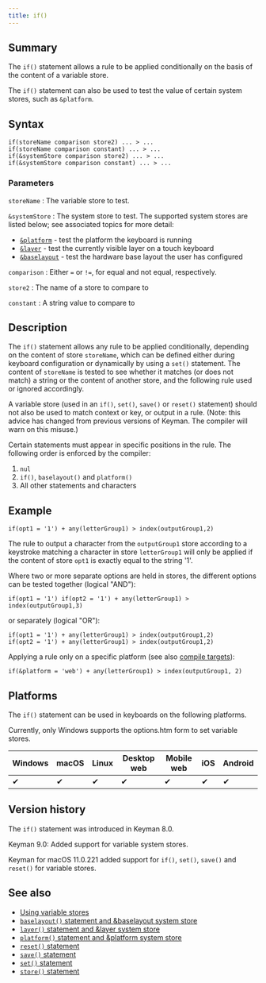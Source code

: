 ```yaml
---
title: if()
---
```


## Summary

The `if()` statement allows a rule to be applied conditionally on the basis of the content of a variable store.

The `if()` statement can also be used to test the value of certain system stores, such as `&platform`.

## Syntax

```
if(storeName comparison store2) ... > ...
if(storeName comparison constant) ... > ...
if(&systemStore comparison store2) ... > ...
if(&systemStore comparison constant) ... > ...
```

### Parameters

`storeName`
: The variable store to test.

`&systemStore`
: The system store to test. The supported system stores are listed below; see
  associated topics for more detail:

   * [`&platform`](platform) - test the platform the keyboard is running
   * [`&layer`](layer) - test the currently visible layer on a touch keyboard
   * [`&baselayout`](baselayout) - test the hardware base layout the user has
     configured

`comparison`
: Either `=` or `!=`, for equal and not equal, respectively.

`store2`
: The name of a store to compare to

`constant`
: A string value to compare to

## Description

The `if()` statement allows any rule to be applied conditionally, depending on
the content of store `storeName`, which can be defined either during keyboard
configuration or dynamically by using a `set()` statement. The content of
`storeName` is tested to see whether it matches (or does not match) a string or
the content of another store, and the following rule used or ignored
accordingly.

A variable store (used in an `if()`, `set()`, `save()` or `reset()` statement)
should not also be used to match context or key, or output in a rule. (Note:
this advice has changed from previous versions of Keyman. The compiler will warn
on this misuse.)

Certain statements must appear in specific positions in the rule. The following
order is enforced by the compiler:

1. `nul`
2. `if()`, `baselayout()` and `platform()`
3. All other statements and characters

## Example

```
if(opt1 = '1') + any(letterGroup1) > index(outputGroup1,2)
```

The rule to output a character from the `outputGroup1` store according to a
keystroke matching a character in store `letterGroup1` will only be applied if
the content of store `opt1` is exactly equal to the string '1'.

Where two or more separate options are held in stores, the different options can
be tested together (logical "AND"):

```
if(opt1 = '1') if(opt2 = '1') + any(letterGroup1) > index(outputGroup1,3)
```

or separately (logical "OR"):

```
if(opt1 = '1') + any(letterGroup1) > index(outputGroup1,2)
if(opt2 = '1') + any(letterGroup1) > index(outputGroup1,2)
```

Applying a rule only on a specific platform (see also
[compile targets](../guide/compile-targets)):

```
if(&platform = 'web') + any(letterGroup1) > index(outputGroup1, 2)
```

## Platforms

The `if()` statement can be used in keyboards on the following platforms.

Currently, only Windows supports the options.htm form to set variable stores.

<table class='platform'>
  <thead>
    <tr><th>Windows</th><th>macOS</th><th>Linux</th><th>Desktop web</th><th>Mobile web</th><th>iOS</th><th>Android</th></tr>
  </thead>
  <tbody>
    <tr><td>✔</td><td>✔</td><td>✔</td><td>✔</td><td>✔</td><td>✔</td><td>✔</td></tr>
  </tbody>
</table>

## Version history

The `if()` statement was introduced in Keyman 8.0.

Keyman 9.0: Added support for variable system stores.

Keyman for macOS 11.0.221 added support for `if()`, `set()`, `save()` and `reset()` for variable stores.

## See also

* [Using variable stores](../guide/variable-stores)
* [`baselayout()` statement and &baselayout system store](baselayout)
* [`layer()` statement and &layer system store](layer)
* [`platform()` statement and &platform system store](platform)
* [`reset()` statement](reset)
* [`save()` statement](save)
* [`set()` statement](set)
* [`store()` statement](store)
